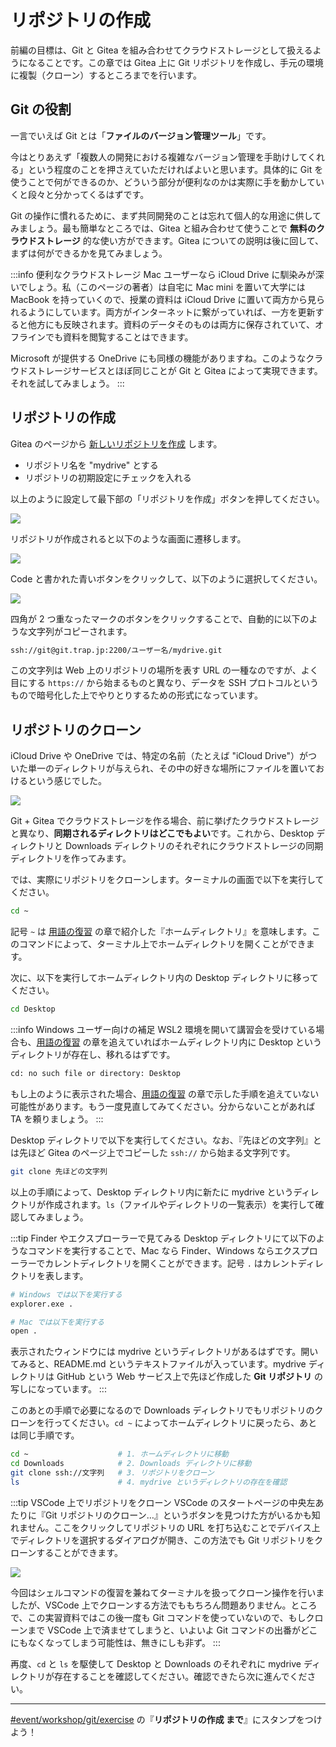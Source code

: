 # リポジトリの作成

前編の目標は、Git と Gitea を組み合わせてクラウドストレージとして扱えるようになることです。この章では Gitea 上に Git リポジトリを作成し、手元の環境に複製（クローン）するところまでを行います。

## Git の役割

一言でいえば Git とは「**ファイルのバージョン管理ツール**」です。

今はとりあえず「複数人の開発における複雑なバージョン管理を手助けしてくれる」という程度のことを押さえていただければよいと思います。具体的に Git を使うことで何ができるのか、どういう部分が便利なのかは実際に手を動かしていくと段々と分かってくるはずです。

Git の操作に慣れるために、まず共同開発のことは忘れて個人的な用途に供してみましょう。最も簡単なところでは、Gitea と組み合わせて使うことで **無料のクラウドストレージ** 的な使い方ができます。Gitea についての説明は後に回して、まずは何ができるかを見てみましょう。

:::info 便利なクラウドストレージ
Mac ユーザーなら iCloud Drive に馴染みが深いでしょう。私（このページの著者）は自宅に Mac mini を置いて大学には MacBook を持っていくので、授業の資料は iCloud Drive に置いて両方から見られるようにしています。両方がインターネットに繋がっていれば、一方を更新すると他方にも反映されます。資料のデータそのものは両方に保存されていて、オフラインでも資料を閲覧することはできます。

Microsoft が提供する OneDrive にも同様の機能がありますね。このようなクラウドストレージサービスとほぼ同じことが Git と Gitea によって実現できます。それを試してみましょう。
:::

## リポジトリの作成

Gitea のページから [新しいリポジトリを作成](https://git.trap.jp/repo/create) します。

- リポジトリ名を "mydrive" とする
- リポジトリの初期設定にチェックを入れる

以上のように設定して最下部の「リポジトリを作成」ボタンを押してください。

![](https://md.trap.jp/uploads/upload_56c165c7bbf7b3894e1f42d953dad939.png)

リポジトリが作成されると以下のような画面に遷移します。

![](https://md.trap.jp/uploads/upload_8998ee308cd12e4cec0984e09ce3c26c.png)

Code と書かれた青いボタンをクリックして、以下のように選択してください。

![](https://md.trap.jp/uploads/upload_368aa3097d8929cec234113df297f47e.png)

四角が 2 つ重なったマークのボタンをクリックすることで、自動的に以下のような文字列がコピーされます。

```txt
ssh://git@git.trap.jp:2200/ユーザー名/mydrive.git
```

この文字列は Web 上のリポジトリの場所を表す URL の一種なのですが、よく目にする `https://` から始まるものと異なり、データを SSH プロトコルというもので暗号化した上でやりとりするための形式になっています。

## リポジトリのクローン

iCloud Drive や OneDrive では、特定の名前（たとえば "iCloud Drive"）がついた単一のディレクトリが与えられ、その中の好きな場所にファイルを置いておけるという感じでした。

![](https://md.trap.jp/uploads/upload_463a69fe38aad51ec9417420d5723876.png)


Git + Gitea でクラウドストレージを作る場合、前に挙げたクラウドストレージと異なり、**同期されるディレクトリはどこでもよい**です。これから、Desktop ディレクトリと Downloads ディレクトリのそれぞれにクラウドストレージの同期ディレクトリを作ってみます。

では、実際にリポジトリをクローンします。ターミナルの画面で以下を実行してください。

```sh
cd ~
```

記号 `~` は [用語の復習](/text/chapter-1/review.html) の章で紹介した『ホームディレクトリ』を意味します。このコマンドによって、ターミナル上でホームディレクトリを開くことができます。

次に、以下を実行してホームディレクトリ内の Desktop ディレクトリに移ってください。

```sh
cd Desktop
```

:::info Windows ユーザー向けの補足
WSL2 環境を開いて講習会を受けている場合も、[用語の復習](/text/chapter-1/review.html#windows-%E3%83%A6%E3%83%BC%E3%82%B5%E3%82%99%E3%83%BC%E3%81%AE%E6%96%B9%E3%81%B8) の章を追えていればホームディレクトリ内に Desktop というディレクトリが存在し、移れるはずです。

```txt
cd: no such file or directory: Desktop
```

もし上のように表示された場合、[用語の復習](/text/chapter-1/review.html#windows-%E3%83%A6%E3%83%BC%E3%82%B5%E3%82%99%E3%83%BC%E3%81%AE%E6%96%B9%E3%81%B8) の章で示した手順を追えていない可能性があります。もう一度見直してみてください。分からないことがあれば TA を頼りましょう。
:::

Desktop ディレクトリで以下を実行してください。なお、『先ほどの文字列』とは先ほど Gitea のページ上でコピーした `ssh://` から始まる文字列です。

```sh
git clone 先ほどの文字列
```

以上の手順によって、Desktop ディレクトリ内に新たに mydrive というディレクトリが作成されます。`ls`（ファイルやディレクトリの一覧表示）を実行して確認してみましょう。

:::tip Finder やエクスプローラーで見てみる
Desktop ディレクトリにて以下のようなコマンドを実行することで、Mac なら Finder、Windows ならエクスプローラーでカレントディレクトリを開くことができます。記号 `.` はカレントディレクトリを表します。

```sh
# Windows では以下を実行する
explorer.exe .

# Mac では以下を実行する
open .
```

表示されたウィンドウには mydrive というディレクトリがあるはずです。開いてみると、README.md というテキストファイルが入っています。mydrive ディレクトリは GitHub という Web サービス上で先ほど作成した **Git リポジトリ** の写しになっています。
:::

このあとの手順で必要になるので Downloads ディレクトリでもリポジトリのクローンを行ってください。`cd ~` によってホームディレクトリに戻ったら、あとは同じ手順です。

```sh
cd ~              　　　 # 1. ホームディレクトリに移動
cd Downloads      　　　 # 2. Downloads ディレクトリに移動
git clone ssh://文字列   # 3. リポジトリをクローン
ls                　　　 # 4. mydrive というディレクトリの存在を確認
```

:::tip VSCode 上でリポジトリをクローン
VSCode のスタートページの中央左あたりに『Git リポジトリのクローン…』というボタンを見つけた方がいるかも知れません。ここをクリックしてリポジトリの URL を打ち込むことでデバイス上でディレクトリを選択するダイアログが開き、この方法でも Git リポジトリをクローンすることができます。

![](https://md.trap.jp/uploads/upload_db6e511be6ee2d1b002a87fd7945e529.png)

今回はシェルコマンドの復習を兼ねてターミナルを扱ってクローン操作を行いましたが、VSCode 上でクローンする方法でももちろん問題ありません。ところで、この実習資料ではこの後一度も Git コマンドを使っていないので、もしクローンまで VSCode 上で済ませてしまうと、いよいよ Git コマンドの出番がどこにもなくなってしまう可能性は、無きにしも非ず。
:::

再度、`cd` と `ls` を駆使して Desktop と Downloads のそれぞれに mydrive ディレクトリが存在することを確認してください。確認できたら次に進んでください。

---

[#event/workshop/git/exercise](https://q.trap.jp/channels/event/workshop/git/exercise) の『**リポジトリの作成 まで**』にスタンプをつけよう！